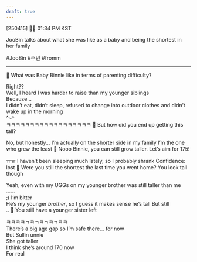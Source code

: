 ```yaml
---
draft: true
---
```

[250415] 🐣💭 01:34 PM KST

JooBin talks about what she was like as a baby and being the shortest in her family

#JooBin #주빈 #fromm
___
🫧 What was Baby Binnie like in terms of parenting difficulty?

Right??  
Well, I heard I was harder to raise than my younger siblings  
Because…  
I didn’t eat, didn’t sleep, refused to change into outdoor clothes 
and didn’t wake up in the morning  
^~^  
ㅋㅋㅋㅋㅋㅋㅋㅋㅋㅋㅋㅋㅋㅋㅋㅋㅋㅋ
🫧 But how did you end up getting this tall?

No, but honestly… I’m actually on the shorter side in my family
I’m the one who grew the least
🫧 Nooo Binnie, you can still grow taller. Let’s aim for 175!

ㅠㅠ I haven’t been sleeping much lately, so I probably shrank
Confidence: lost
🫧 Were you still the shortest the last time you went home? You look tall though

Yeah, even with my UGGs on
my younger brother was still taller than me  
……  
;( I’m bitter  
He’s my younger *brother*, so I guess it makes sense he’s tall
But still  
..
🫧 You still have a younger sister left

ㅋㅋㅋㅋㄱㅋㄱㅋㄱㅋㄱㅋㅋ  
There’s a big age gap
so I’m safe there… for now  
But Sullin unnie  
She got taller  
I think she’s around 170 now  
For real